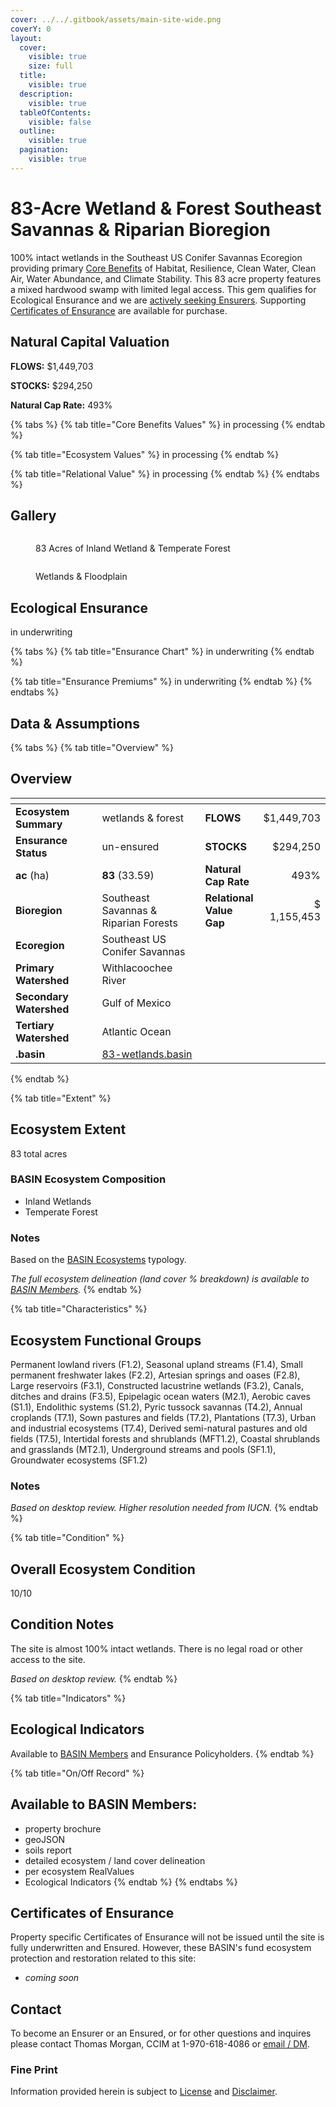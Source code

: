 ```yaml
---
cover: ../../.gitbook/assets/main-site-wide.png
coverY: 0
layout:
  cover:
    visible: true
    size: full
  title:
    visible: true
  description:
    visible: true
  tableOfContents:
    visible: false
  outline:
    visible: true
  pagination:
    visible: true
---
```


# 83-Acre Wetland & Forest Southeast Savannas & Riparian Bioregion

100% intact wetlands in the Southeast US Conifer Savannas Ecoregion providing primary [Core Benefits](https://docs.basin.global/core-benefits/natures-core-benefits) of Habitat, Resilience, Clean Water, Clean Air, Water Abundance, and Climate Stability. This 83 acre property features a mixed hardwood swamp with limited legal access. This gem qualifies for Ecological Ensurance and we are [actively seeking Ensurers](83-acre-wetland-and-forest-southeast-savannas-and-riparian-bioregion.md#contact). Supporting [Certificates of Ensurance](83-acre-wetland-and-forest-southeast-savannas-and-riparian-bioregion.md#certificates-of-ensurance) are available for purchase.

## Natural Capital Valuation

**FLOWS:** $1,449,703

**STOCKS:** $294,250

**Natural Cap Rate:** 493%

{% tabs %}
{% tab title="Core Benefits Values" %}
in processing
{% endtab %}

{% tab title="Ecosystem Values" %}
in processing
{% endtab %}

{% tab title="Relational Value" %}
in processing
{% endtab %}
{% endtabs %}

## Gallery

<figure><img src="../../.gitbook/assets/main-site-wide (1).png" alt=""><figcaption><p>83 Acres of Inland Wetland &#x26; Temperate Forest</p></figcaption></figure>

<figure><img src="../../.gitbook/assets/wetlands w floodplain.png" alt=""><figcaption><p>Wetlands &#x26; Floodplain</p></figcaption></figure>

## Ecological Ensurance

in underwriting

{% tabs %}
{% tab title="Ensurance Chart" %}
in underwriting
{% endtab %}

{% tab title="Ensurance Premiums" %}
in underwriting
{% endtab %}
{% endtabs %}

## Data & Assumptions

{% tabs %}
{% tab title="Overview" %}
## Overview

<table data-header-hidden><thead><tr><th width="197.66666666666666"></th><th width="224"></th><th></th><th align="right"></th></tr></thead><tbody><tr><td><strong>Ecosystem Summary</strong></td><td>wetlands &#x26; forest</td><td><strong>FLOWS</strong></td><td align="right">$1,449,703</td></tr><tr><td><strong>Ensurance Status</strong></td><td>un-ensured</td><td><strong>STOCKS</strong></td><td align="right">$294,250</td></tr><tr><td><strong>ac</strong> (ha)</td><td><strong>83</strong> (33.59)</td><td><strong>Natural Cap Rate</strong></td><td align="right">493%</td></tr><tr><td><strong>Bioregion</strong></td><td>Southeast Savannas &#x26; Riparian Forests</td><td><strong>Relational Value Gap</strong></td><td align="right">$ 1,155,453</td></tr><tr><td><strong>Ecoregion</strong></td><td>Southeast US Conifer Savannas</td><td></td><td align="right"></td></tr><tr><td><strong>Primary Watershed</strong></td><td>Withlacoochee River</td><td></td><td align="right"></td></tr><tr><td><strong>Secondary Watershed</strong></td><td>Gulf of Mexico</td><td></td><td align="right"></td></tr><tr><td><strong>Tertiary Watershed</strong></td><td>Atlantic Ocean</td><td></td><td align="right"></td></tr><tr><td><strong>.basin</strong></td><td><a href="https://confluence.basin.global/token/POLYGON:0x4bf5a99ea2f8de061f7d77ba9edd749503d945da:703">83-wetlands.basin</a></td><td></td><td align="right"></td></tr></tbody></table>
{% endtab %}

{% tab title="Extent" %}
## Ecosystem Extent

83 total acres

### BASIN Ecosystem Composition

* Inland Wetlands
* Temperate Forest

### Notes

Based on the [BASIN Ecosystems](https://docs.basin.global/core-benefits/core-benefits-framework/stocks-ecosystems) typology.

_The full ecosystem delineation (land cover % breakdown) is available to_ [_BASIN Members_](https://confluence.basin.global/explore/POLYGON:0x4bf5a99ea2f8de061f7d77ba9edd749503d945da)_._
{% endtab %}

{% tab title="Characteristics" %}
## Ecosystem Functional Groups

Permanent lowland rivers (F1.2), Seasonal upland streams (F1.4), Small permanent freshwater lakes (F2.2), Artesian springs and oases (F2.8), Large reservoirs (F3.1), Constructed lacustrine wetlands (F3.2), Canals, ditches and drains (F3.5), Epipelagic ocean waters (M2.1), Aerobic caves (S1.1), Endolithic systems (S1.2), Pyric tussock savannas (T4.2), Annual croplands (T7.1), Sown pastures and fields (T7.2), Plantations (T7.3), Urban and industrial ecosystems (T7.4), Derived semi-natural pastures and old fields (T7.5), Intertidal forests and shrublands (MFT1.2), Coastal shrublands and grasslands (MT2.1), Underground streams and pools (SF1.1), Groundwater ecosystems (SF1.2)

### Notes

_Based on desktop review.  Higher resolution needed from IUCN._
{% endtab %}

{% tab title="Condition" %}
## Overall Ecosystem Condition

10/10

## Condition Notes

The site is almost 100% intact wetlands.  There is no legal road or other access to the site.

_Based on desktop review._&#x20;
{% endtab %}

{% tab title="Indicators" %}
## Ecological Indicators

Available to [BASIN Members](https://confluence.basin.global/explore/POLYGON:0x4bf5a99ea2f8de061f7d77ba9edd749503d945da) and Ensurance Policyholders.
{% endtab %}

{% tab title="On/Off Record" %}
## Available to BASIN Members:

* property brochure
* geoJSON
* soils report
* detailed ecosystem / land cover delineation
* per ecosystem RealValues
* Ecological Indicators
{% endtab %}
{% endtabs %}

## Certificates of Ensurance

Property specific Certificates of Ensurance will not be issued until the site is fully underwritten and Ensured. However, these BASIN's fund ecosystem protection and restoration related to this site:

* _coming soon_

## Contact

To become an Ensurer or an Ensured, or for other questions and inquires please contact Thomas Morgan, CCIM at 1-970-618-4086 or [email / DM](https://docs.basin.global/dossier/contact).

### Fine Print

Information provided herein is subject to [License](https://docs.basin.global/dossier/formalities/license) and [Disclaimer](https://docs.basin.global/dossier/formalities/disclaimer).
